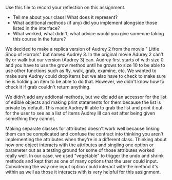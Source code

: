 Use this file to record your reflection on this assignment.

- Tell me about your class! What does it represent?
- What additional methods (if any) did you implement alongside those listed in the interface?
- What worked, what didn't, what advice would you give someone taking this course in the future?


We decided to make a replica version of Audrey 2 from the movie " Little Shop of Horrors" but named Audrey 3. In the original movie Adurey 2 can't fly or walk but our version (Audrey 3) can. Audrey first starts of with size 0 and you have to use the grow method until he grows to size 10 to be able to use other functions such as fly, walk, grab, examine, etc. We wanted to make sure Audrey could drop items but we also have to check to make sure he is holding an item to be able to do that. However, we didn't know how to check it if grab couldn't return anything.

We didn't add any addional methods, but we did add an accessor for the list of edible objects and making print statements for them because the list is private by default. This made Audrey III able to grab the list and print it out for the user to see as a list of items Audrey III can eat after being given something they cannot.

Making separate classes for attributes doesn't work well because linking them can be complicated and confuse the contract into thinking you aren't implementing the attributes when they're in a different class. Thinking about how one object interacts with the attributes and singling one option or parameter out as a testing ground for some of those attributes worked really well. In our case, we used "vegetable" to trigger the undo and shrink methods and kept that as one of many options that the user could input. Considering the way one input option could interact with the method it's within as well as those it interacts with is very helpful for this assignment.
